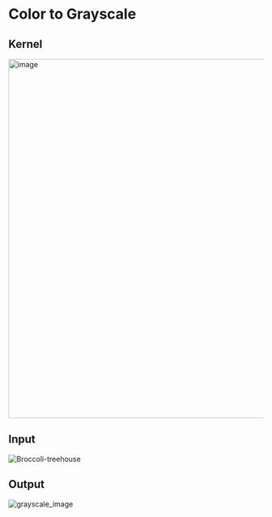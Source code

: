 # Color to Grayscale

## Kernel 
<img width="709" alt="image" src="https://github.com/j2moreno/Programming-Massively-Parallel-Processors/assets/13912964/7b32f7af-b2dd-4615-941a-aa83ce83a24d">

## Input 
![Broccoli-treehouse](https://github.com/j2moreno/Programming-Massively-Parallel-Processors/assets/13912964/883d0ba0-f722-4cb3-a51c-2432c1457c60)

## Output
![grayscale_image](https://github.com/j2moreno/Programming-Massively-Parallel-Processors/assets/13912964/12988782-3b09-4240-bec9-14ed51fed448)
